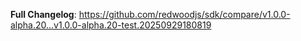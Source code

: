 **Full Changelog**: https://github.com/redwoodjs/sdk/compare/v1.0.0-alpha.20...v1.0.0-alpha.20-test.20250929180819
